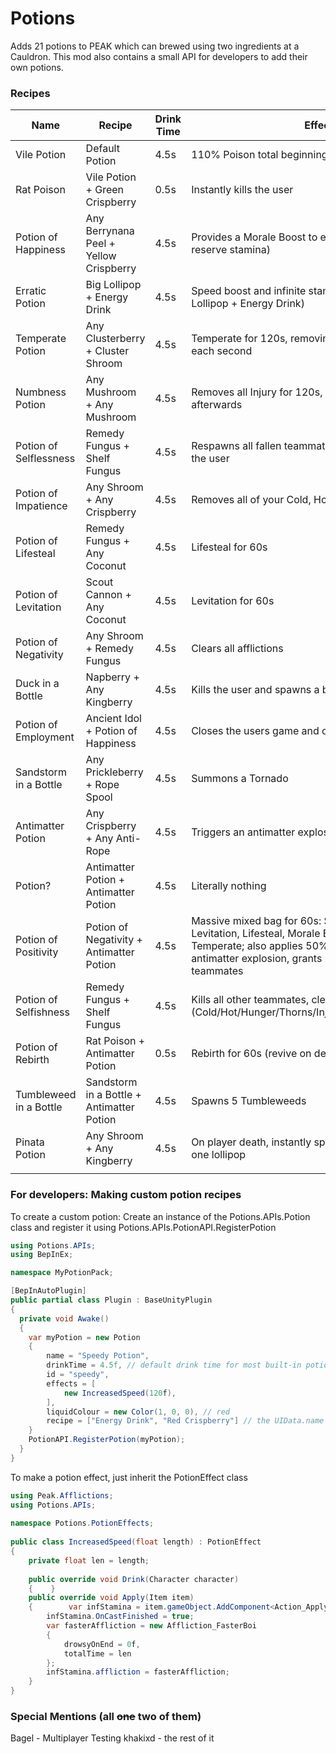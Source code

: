 # Potions
Adds 21 potions to PEAK which can brewed using two ingredients at a Cauldron. This mod also contains a small API for developers to add their own potions.

### Recipes



| Name                   | Recipe                                    | Drink Time | Effects                                                                                                                                                                                                        |
| ---------------------- | ----------------------------------------- | ---------- | -------------------------------------------------------------------------------------------------------------------------------------------------------------------------------------------------------------- |
| Vile Potion            | Default Potion                            | 4.5s       | 110% Poison total beginning 10s after consuming                                                                                                                                                                |
| Rat Poison             | Vile Potion + Green Crispberry            | 0.5s       | Instantly kills the user                                                                                                                                                                                       |
| Potion of Happiness    | Any Berrynana Peel + Yellow Crispberry    | 4.5s       | Provides a Morale Boost to everyone (a whole bar of reserve stamina)                                                                                                                                           |
| Erratic Potion         | Big Lollipop + Energy Drink               | 4.5s       | Speed boost and infinite stamina for 20s (effects of Big Lollipop + Energy Drink)                                                                                                                              |
| Temperate Potion       | Any Clusterberry + Cluster Shroom         | 4.5s       | Temperate for 120s, removing 10% Cold and 10% Hot each second                                                                                                                                                  |
| Numbness Potion        | Any Mushroom + Any Mushroom               | 4.5s       | Removes all Injury for 120s, then returns the Injury afterwards                                                                                                                                                |
| Potion of Selflessness | Remedy Fungus + Shelf Fungus              | 4.5s       | Respawns all fallen teammates on the user, then kills the user                                                                                                                                                 |
| Potion of Impatience   | Any Shroom + Any Crispberry               | 4.5s       | Removes all of your Cold, Hot, Poison and Drowsy                                                                                                                                                               |
| Potion of Lifesteal    | Remedy Fungus + Any Coconut               | 4.5s       | Lifesteal for 60s                                                                                                                                                                                              |
| Potion of Levitation   | Scout Cannon + Any Coconut                | 4.5s       | Levitation for 60s                                                                                                                                                                                             |
| Potion of Negativity   | Any Shroom + Remedy Fungus                | 4.5s       | Clears all afflictions                                                                                                                                                                                         |
| Duck in a Bottle       | Napberry + Any Kingberry                  | 4.5s       | Kills the user and spawns a bunch of Rubber Duckies                                                                                                                                                            |
| Potion of Employment   | Ancient Idol + Potion of Happiness        | 4.5s       | Closes the users game and opens LinkedIn                                                                                                                                                                       |
| Sandstorm in a Bottle  | Any Prickleberry + Rope Spool             | 4.5s       | Summons a Tornado                                                                                                                                                                                              |
| Antimatter Potion      | Any Crispberry + Any Anti-Rope            | 4.5s       | Triggers an antimatter explosion and kills the user                                                                                                                                                            |
| Potion?                | Antimatter Potion + Antimatter Potion     | 4.5s       | Literally nothing                                                                                                                                                                                              |
| Potion of Positivity   | Potion of Negativity + Antimatter Potion  | 4.5s       | Massive mixed bag for 60s: Speed, Infinite Stamina, Levitation, Lifesteal, Morale Boost, Numbness, Temperate; also applies 50% Poison, triggers an antimatter explosion, grants Rebirth, and revives teammates |
| Potion of Selfishness  | Remedy Fungus + Shelf Fungus              | 4.5s       | Kills all other teammates, clears virtually all statuses (Cold/Hot/Hunger/Thorns/Injury/Poison/Drowsy/Curse)                                                                                                   |
| Potion of Rebirth      | Rat Poison + Antimatter Potion            | 0.5s       | Rebirth for 60s (revive on death)                                                                                                                                                                              |
| Tumbleweed in a Bottle | Sandstorm in a Bottle + Antimatter Potion | 4.5s       | Spawns 5 Tumbleweeds                                                                                                                                                                                           |
| Pinata Potion          | Any Shroom + Any Kingberry                | 4.5s       | On player death, instantly spawn a bunch of candy and one lollipop                                                                                                                                             |
|                        |                                           |            |                                                                                                                                                                                                                |




### For developers: Making custom potion recipes
To create a custom potion: Create an instance of the Potions.APIs.Potion class and register it using Potions.APIs.PotionAPI.RegisterPotion
```csharp
using Potions.APIs;
using BepInEx;

namespace MyPotionPack;

[BepInAutoPlugin]
public partial class Plugin : BaseUnityPlugin
{
  private void Awake()
  {
    var myPotion = new Potion
    {
        name = "Speedy Potion",
        drinkTime = 4.5f, // default drink time for most built-in potions
        id = "speedy",
        effects = [
            new IncreasedSpeed(120f),
        ],
        liquidColour = new Color(1, 0, 0), // red
        recipe = ["Energy Drink", "Red Crispberry"] // the UIData.name of the item
    }
    PotionAPI.RegisterPotion(myPotion);
  }
}
```
To make a potion effect, just inherit the PotionEffect class
```csharp
using Peak.Afflictions;  
using Potions.APIs;  
  
namespace Potions.PotionEffects;  
  
public class IncreasedSpeed(float length) : PotionEffect  
{  
    private float len = length;  
  
    public override void Drink(Character character)  
    {    }  
    public override void Apply(Item item)  
    {        var infStamina = item.gameObject.AddComponent<Action_ApplyAffliction>();  
        infStamina.OnCastFinished = true;  
        var fasterAffliction = new Affliction_FasterBoi  
        {  
            drowsyOnEnd = 0f,  
            totalTime = len  
        };  
        infStamina.affliction = fasterAffliction;  
    }  
}
```

### Special Mentions (all ~~one~~ two of them)
Bagel - Multiplayer Testing
khakixd - the rest of it